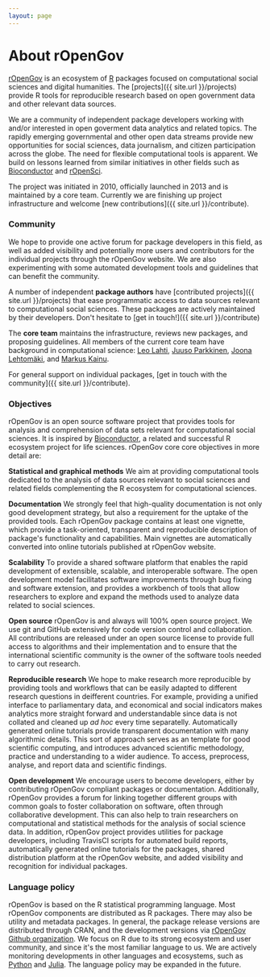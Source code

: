 ```yaml
---
layout: page
---
```


About rOpenGov
==============

[rOpenGov](http://ropengov.github.io) is an ecosystem of [R](http://cran.r-project.org/) packages focused on computational social sciences and digital humanities. The [projects]({{ site.url }}/projects) provide R tools for reproducible research based on open government data and other relevant data sources.

We are a community of independent package developers working with and/or interested in open goverment data analytics and related topics. The rapidly emerging governmental and other open data streams provide new opportunities for social sciences, data journalism, and citizen participation across the globe. The need for flexible computational tools is apparent. We build on lessons learned from similar initiatives in other fields such as [Bioconductor](http://www.bioconductor.org) and [rOpenSci](http://ropensci.org).

The project was initiated in 2010, officially launched in 2013 and is maintained by a core team. Currently we are finishing up project infrastructure and welcome [new contributions]({{ site.url }}/contribute).


### Community

We hope to provide one active forum for package developers in this field, as well as added visibility and potentially more users and contributors for the individual projects through the rOpenGov website. We are also experimenting with some automated development tools and guidelines that can benefit the community.

A number of independent **package authors** have [contributed projects]({{ site.url }}/projects) that ease programmatic access to data sources relevant to computational social sciences. These packages are actively maintained by their developers. Don't hesitate to [get in touch!]({{ site.url }}/contribute)

The **core team** maintains the infrastructure, reviews new packages, and proposing guidelines. All members of the current core team have background in computational science: [Leo Lahti](http://www.iki.fi/Leo.Lahti), [Juuso Parkkinen](http://ouzor.github.io/), [Joona Lehtomäki](https://github.com/jlehtoma), and [Markus Kainu](https://github.com/muuankarski).

For general support on individual packages, [get in touch with the community]({{ site.url }}/contribute).

### Objectives

rOpenGov is an open source software project that provides tools for analysis and comprehension of data sets relevant for computational social sciences. It is inspired by [Bioconductor](http://bioconductor.org/about/), a related and successful R ecosystem project for life sciences. rOpenGov core core objectives in more detail are: 

**Statistical and graphical methods** We aim at providing computational tools dedicated to the analysis of data sources relevant to social sciences and related fields complementing the R ecosystem for computational sciences.

**Documentation** We strongly feel that high-quality documentation is not only good development strategy, but also a requirement for the uptake of the provided tools. Each rOpenGov package contains at least one vignette, which provide a task-oriented, transparent and reproducible description of package's functionality and capabilities. Main vignettes are automatically converted into online tutorials published at rOpenGov website.

**Scalability** To provide a shared software platform that enables the rapid development of extensible, scalable, and interoperable software. The open development model facilitates software improvements through bug fixing and software extension, and provides a workbench of tools that allow researchers to explore and expand the methods used to analyze data related to social sciences.

**Open source** rOpenGov is and always will 100% open source project. We use git and GitHub extensively for code version control and collaboration. All contributions are released under an open source license to provide full access to algorithms and their implementation and to ensure that the international scientific community is the owner of the software tools needed to carry out research.

**Reproducible research** We hope to make research more reproducible by providing tools and workflows that can be easily adapted to different research questions in deifferent countries. For example, providing a unified interface to parliamentary data, and economical and social indicators makes analytics more straight forward and understandable since data is not collated and cleaned up _ad hoc_ every time separatelly. Automatically generated online tutorials provide transparent documentation with many algorithmic details.  This sort of approach serves as an template for good scientific computing, and introduces advanced scientific methodology, practice and understanding to a wider audience. To access, preprocess, analyse, and report data and scientific findings.

**Open development** We encourage users to become developers, either by contributing rOpenGov compliant packages or documentation. Additionally, rOpenGov provides a forum for linking together different groups with common goals to foster collaboration on software, often through collaborative development. This can also help to train researchers on computational and statistical methods for the analysis of social science data. In addition, rOpenGov project provides utilities for package developers, including TravisCI scripts for automated build reports, automatically generated online tutorials for the packages, shared distribution platform at the rOpenGov website, and added visibility and recognition for individual packages.



### Language policy

rOpenGov is based on the R statistical programming language. Most rOpenGov components are distributed as R packages. There may also be utility and metadata packages. In general, the package release versions are distributed through CRAN, and the development versions via [rOpenGov Github organization](https://github.com/ropengov). We focus on R due to its strong ecosystem and user community, and since it's the most familiar language to us. We are actively monitoring developments in other languages and ecosystems, such as [Python](http://www.python.org/) and [Julia](http://julialang.org/). The language policy may be expanded in the future.



